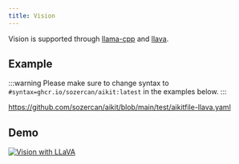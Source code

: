```yaml
---
title: Vision
---
```


Vision is supported through [llama-cpp](llama-cpp.md) and [llava](https://llava.hliu.cc/).


## Example

:::warning
Please make sure to change syntax to `#syntax=ghcr.io/sozercan/aikit:latest` in the examples below.
:::

https://github.com/sozercan/aikit/blob/main/test/aikitfile-llava.yaml

## Demo

[![Vision with LLaVA
](https://asciinema.org/a/626553.svg 'Vision with LLaVA')](https://asciinema.org/a/626553)